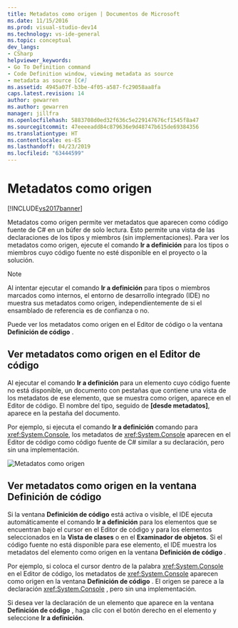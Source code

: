 ```yaml
---
title: Metadatos como origen | Documentos de Microsoft
ms.date: 11/15/2016
ms.prod: visual-studio-dev14
ms.technology: vs-ide-general
ms.topic: conceptual
dev_langs:
- CSharp
helpviewer_keywords:
- Go To Definition command
- Code Definition window, viewing metadata as source
- metadata as source [C#]
ms.assetid: 4945a07f-b3be-4f05-a587-fc29058aa8fa
caps.latest.revision: 14
author: gewarren
ms.author: gewarren
manager: jillfra
ms.openlocfilehash: 5883708d0ed32f636c5e229147676cf1545f8a47
ms.sourcegitcommit: 47eeeeadd84c879636e9d48747b615de69384356
ms.translationtype: HT
ms.contentlocale: es-ES
ms.lasthandoff: 04/23/2019
ms.locfileid: "63444599"
---
```

# <a name="metadata-as-source"></a>Metadatos como origen
[!INCLUDE[vs2017banner](../includes/vs2017banner.md)]

Metadatos como origen permite ver metadatos que aparecen como código fuente de C# en un búfer de solo lectura. Esto permite una vista de las declaraciones de los tipos y miembros (sin implementaciones). Para ver los metadatos como origen, ejecute el comando **Ir a definición** para los tipos o miembros cuyo código fuente no esté disponible en el proyecto o la solución.  
  
> [!NOTE]
> Al intentar ejecutar el comando **Ir a definición** para tipos o miembros marcados como internos, el entorno de desarrollo integrado (IDE) no muestra sus metadatos como origen, independientemente de si el ensamblado de referencia es de confianza o no.  
  
 Puede ver los metadatos como origen en el Editor de código o la ventana **Definición de código** .  
  
## <a name="viewing-metadata-as-source-in-the-code-editor"></a>Ver metadatos como origen en el Editor de código  
 Al ejecutar el comando **Ir a definición** para un elemento cuyo código fuente no está disponible, un documento con pestañas que contiene una vista de los metadatos de ese elemento, que se muestra como origen, aparece en el Editor de código. El nombre del tipo, seguido de **[desde metadatos]**, aparece en la pestaña del documento.  
  
 Por ejemplo, si ejecuta el comando **Ir a definición** comando para <xref:System.Console>, los metadatos de <xref:System.Console> aparecen en el Editor de código como código fuente de C# similar a su declaración, pero sin una implementación.  
  
 ![Metadatos como origen](../csharp-ide/media/metadatasource.png "MetadataSource")  
  
## <a name="viewing-metadata-as-source-in-the-code-definition-window"></a>Ver metadatos como origen en la ventana Definición de código  
 Si la ventana **Definición de código** está activa o visible, el IDE ejecuta automáticamente el comando **Ir a definición** para los elementos que se encuentran bajo el cursor en el Editor de código y para los elementos seleccionados en la **Vista de clases** o en el **Examinador de objetos**. Si el código fuente no está disponible para ese elemento, el IDE muestra los metadatos del elemento como origen en la ventana **Definición de código** .  
  
 Por ejemplo, si coloca el cursor dentro de la palabra <xref:System.Console> en el Editor de código, los metadatos de <xref:System.Console> aparecen como origen en la ventana **Definición de código** . El origen se parece a la declaración <xref:System.Console> , pero sin una implementación.  
  
 Si desea ver la declaración de un elemento que aparece en la ventana **Definición de código** , haga clic con el botón derecho en el elemento y seleccione **Ir a definición**.